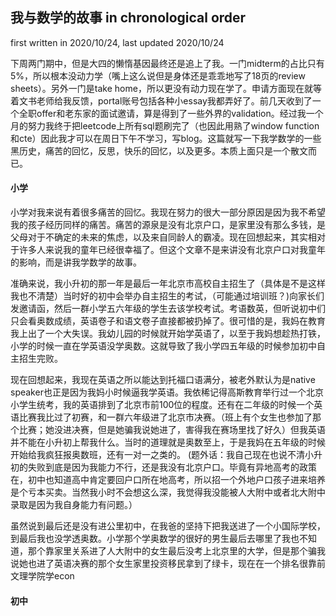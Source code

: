 ## 我与数学的故事 in chronological order
<p> first written in 2020/10/24, last updated 2020/10/24 </p>
<p> 
下周两门期中，但是大四的懒惰基因最终还是追上了我。一门midterm的占比只有5%，所以根本没动力学（嘴上这么说但是身体还是乖乖地写了18页的review sheets）。另外一门是take home，所以更没有动力现在学了。申请方面现在就等着文书老师给我反馈，portal账号包括各种小essay我都弄好了。前几天收到了一个全职offer和老东家的面试邀请，算是得到了一些外界的validation。经过我一个月的努力我终于把leetcode上所有sql题刷完了（也因此用熟了window function和cte）因此我才可以在周日下午不学习，写blog。这篇就写一下我学数学的一些黑历史，痛苦的回忆，反思，快乐的回忆，以及更多。本质上面只是一个散文而已。
</p>
<h4> 
小学
</h4>
<p>
小学对我来说有着很多痛苦的回忆。我现在努力的很大一部分原因是因为我不希望我的孩子经历同样的痛苦。痛苦的源泉是没有北京户口，是家里没有那么多钱，是父母对于不确定的未来的焦虑，以及来自同龄人的霸凌。现在回想起来，其实相对于许多人来说我的童年已经很幸福了。但这个文章不是来讲没有北京户口对我童年的影响，而是讲我学数学的故事。
</p>
<p> 
准确来说，我小升初的那一年是最后一年北京市高校自主招生了（具体是不是这样我也不清楚）当时好的初中会举办自主招生的考试，（可能通过培训班？)向家长们发邀请函，然后一群小学五六年级的学生去该学校考试。考语数英，但听说初中们只会看奥数成绩，英语卷子和语文卷子直接都被扔掉了。很可惜的是，我妈在教育我上出了一个大失误。我幼儿园的时候就开始学英语了，以至于我妈想趁热打铁，小学的时候一直在学英语没学奥数。这就导致了我小学四五年级的时候参加初中自主招生完败。
</p>
<p> 
现在回想起来，我现在英语之所以能达到托福口语满分，被老外默认为是native speaker也正是因为我妈小时候逼我学英语。我依稀记得高斯教育举行过一个北京小学生统考，我的英语排到了北京市前100位的程度。还有在二年级的时候一个英语比赛我比过了初赛，和一群六年级进了北京市决赛。（班上有个女生也参加了那个比赛；她没进决赛，但是她骗我说她进了，害得我在赛场里找了好久）但我英语并不能在小升初上帮我什么。当时的道理就是奥数至上，于是我妈在五年级的时候开始给我疯狂报奥数班，还有一对一之类的。 (题外话：我自己现在也说不清小升初的失败到底是因为我能力不行，还是我没有北京户口。毕竟有异地高考的政策在，初中也知道高中肯定要回户口所在地高考，所以招一个外地户口孩子进来培养是个亏本买卖。当然我小时不会想这么深，我觉得我没能被人大附中或者北大附中录取是因为我自身能力有问题。）
</p>

<p>虽然说到最后还是没有进公里初中，在我爸的坚持下把我送进了一个小国际学校，到最后我也没学透奥数。小学那个学奥数学的很好的男生最后去哪里了我也不知道，那个靠家里关系进了人大附中的女生最后没考上北京里的大学，但是那个骗我说她也进了英语决赛的那个女生家里投资移民拿到了绿卡，现在在一个排名很靠前文理学院学econ </p>
<h4> 
初中
</h4>

<p> </p>

<p> </p>
